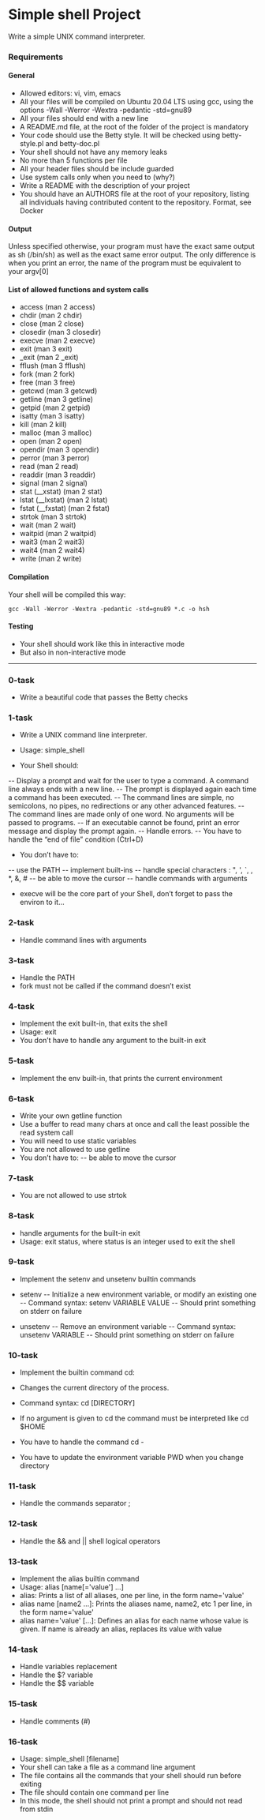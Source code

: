 # Simple shell Project

Write a simple UNIX command interpreter.

### Requirements

#### General
- Allowed editors: vi, vim, emacs
- All your files will be compiled on Ubuntu 20.04 LTS using gcc, using the options -Wall -Werror -Wextra -pedantic -std=gnu89
- All your files should end with a new line
- A README.md file, at the root of the folder of the project is mandatory
- Your code should use the Betty style. It will be checked using betty-style.pl and betty-doc.pl
- Your shell should not have any memory leaks
- No more than 5 functions per file
- All your header files should be include guarded
- Use system calls only when you need to (why?)
- Write a README with the description of your project
- You should have an AUTHORS file at the root of your repository, listing all individuals having contributed content to the repository. Format, see Docker

#### Output
Unless specified otherwise, your program must have the exact same output as sh (/bin/sh) as well as the exact same error output.
The only difference is when you print an error, the name of the program must be equivalent to your argv[0]

#### List of allowed functions and system calls
- access (man 2 access)
- chdir (man 2 chdir)
- close (man 2 close)
- closedir (man 3 closedir)
- execve (man 2 execve)
- exit (man 3 exit)
- _exit (man 2 _exit)
- fflush (man 3 fflush)
- fork (man 2 fork)
- free (man 3 free)
- getcwd (man 3 getcwd)
- getline (man 3 getline)
- getpid (man 2 getpid)
- isatty (man 3 isatty)
- kill (man 2 kill)
- malloc (man 3 malloc)
- open (man 2 open)
- opendir (man 3 opendir)
- perror (man 3 perror)
- read (man 2 read)
- readdir (man 3 readdir)
- signal (man 2 signal)
- stat (__xstat) (man 2 stat)
- lstat (__lxstat) (man 2 lstat)
- fstat (__fxstat) (man 2 fstat)
- strtok (man 3 strtok)
- wait (man 2 wait)
- waitpid (man 2 waitpid)
- wait3 (man 2 wait3)
- wait4 (man 2 wait4)
- write (man 2 write)

#### Compilation
Your shell will be compiled this way:
```
gcc -Wall -Werror -Wextra -pedantic -std=gnu89 *.c -o hsh
```

#### Testing
- Your shell should work like this in interactive mode
- But also in non-interactive mode

---

### 0-task
- Write a beautiful code that passes the Betty checks

### 1-task
- Write a UNIX command line interpreter.

- Usage: simple_shell
- Your Shell should:

-- Display a prompt and wait for the user to type a command. A command line always ends with a new line.
-- The prompt is displayed again each time a command has been executed.
-- The command lines are simple, no semicolons, no pipes, no redirections or any other advanced features.
-- The command lines are made only of one word. No arguments will be passed to programs.
-- If an executable cannot be found, print an error message and display the prompt again.
-- Handle errors.
-- You have to handle the “end of file” condition (Ctrl+D)

- You don’t have to:

-- use the PATH
-- implement built-ins
-- handle special characters : ", ', `, \, *, &, #
-- be able to move the cursor
-- handle commands with arguments

- execve will be the core part of your Shell, don’t forget to pass the environ to it…

### 2-task
- Handle command lines with arguments

### 3-task
- Handle the PATH
- fork must not be called if the command doesn’t exist

### 4-task
- Implement the exit built-in, that exits the shell
- Usage: exit
- You don’t have to handle any argument to the built-in exit

### 5-task
- Implement the env built-in, that prints the current environment

### 6-task
- Write your own getline function
- Use a buffer to read many chars at once and call the least possible the read system call
- You will need to use static variables
- You are not allowed to use getline
- You don’t have to:
-- be able to move the cursor

### 7-task
- You are not allowed to use strtok

### 8-task
- handle arguments for the built-in exit
- Usage: exit status, where status is an integer used to exit the shell

### 9-task
- Implement the setenv and unsetenv builtin commands

- setenv
-- Initialize a new environment variable, or modify an existing one
-- Command syntax: setenv VARIABLE VALUE
-- Should print something on stderr on failure
- unsetenv
-- Remove an environment variable
-- Command syntax: unsetenv VARIABLE
-- Should print something on stderr on failure

### 10-task
- Implement the builtin command cd:

- Changes the current directory of the process.
- Command syntax: cd [DIRECTORY]
- If no argument is given to cd the command must be interpreted like cd $HOME
- You have to handle the command cd -
- You have to update the environment variable PWD when you change directory

### 11-task
- Handle the commands separator ;

### 12-task
- Handle the && and || shell logical operators

### 13-task
- Implement the alias builtin command
- Usage: alias [name[='value'] ...]
- alias: Prints a list of all aliases, one per line, in the form name='value'
- alias name [name2 ...]: Prints the aliases name, name2, etc 1 per line, in the form name='value'
- alias name='value' [...]: Defines an alias for each name whose value is given. If name is already an alias, replaces its value with value

### 14-task
- Handle variables replacement
- Handle the $? variable
- Handle the $$ variable

### 15-task
- Handle comments (#)

### 16-task
- Usage: simple_shell [filename]
- Your shell can take a file as a command line argument
- The file contains all the commands that your shell should run before exiting
- The file should contain one command per line
- In this mode, the shell should not print a prompt and should not read from stdin
